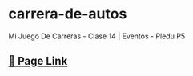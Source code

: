 # carrera-de-autos
Mi Juego De Carreras - Clase 14 | Eventos - Pledu P5
## [🎈 Page Link](https://gwernly.github.io/carrera-de-autos/)
